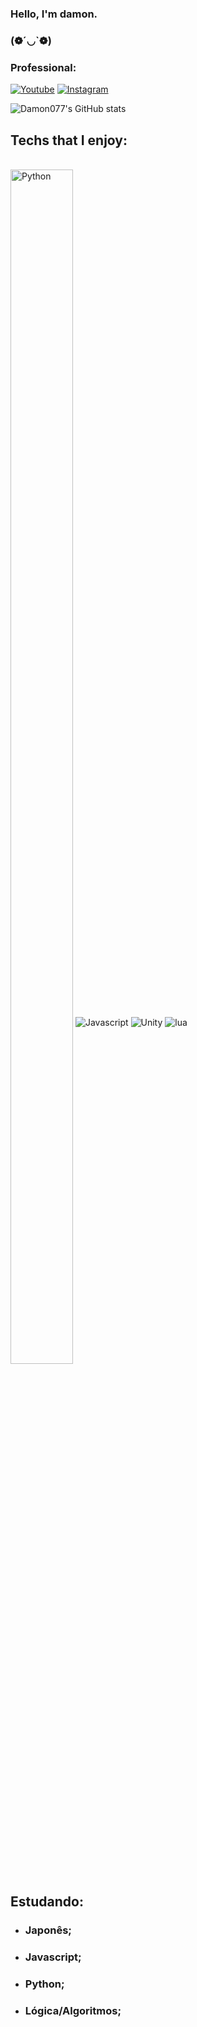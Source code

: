 
### Hello, I'm damon.

### (❁´◡`❁)

### Professional:

[![Youtube](https://img.shields.io/badge/YouTube-FF0000?style=for-the-badge&logo=youtube&logoColor=white)](https://youtube.com/c/D4m0n)
[![Instagram](https://img.shields.io/badge/Instagram-E4405F?style=for-the-badge&logo=instagram&logoColor=white
)](https://www.instagram.com/damonn.ry/)

![Damon077's GitHub stats](https://github-readme-stats.vercel.app/api?username=Damon077&show_icons=true&theme=dark)

## Techs that I enjoy:

<div style="display: inline_block"><br/>
   <a href="https://github.com/Damon077?tab=repositories&language=python" target="_blank"><img align="center" alt="Python" src="https://img.shields.io/badge/-Python-3572A5?style=flat-square&logo=Python&logoColor=white" width ="100" height="70%" ></a>
 <img align="center" alt="Javascript" src="https://img.shields.io/badge/JavaScript-F7DF1E?style=for-the-badge&logo=javascript&logoColor=white" />
 <img align="center" alt="Unity" src="https://img.shields.io/badge/Unity-100000?style=for-the-badge&logo=unity&logoColor=white" />
 <img align="center" alt="lua" src="https://img.shields.io/badge/Lua-2C2D72?style=for-the-badge&logo=lua&logoColor=white" />
</div>

## Estudando:
- ### Japonês;</br>
- ### Javascript;</br>
- ### Python;</br>
- ### Lógica/Algoritmos;
